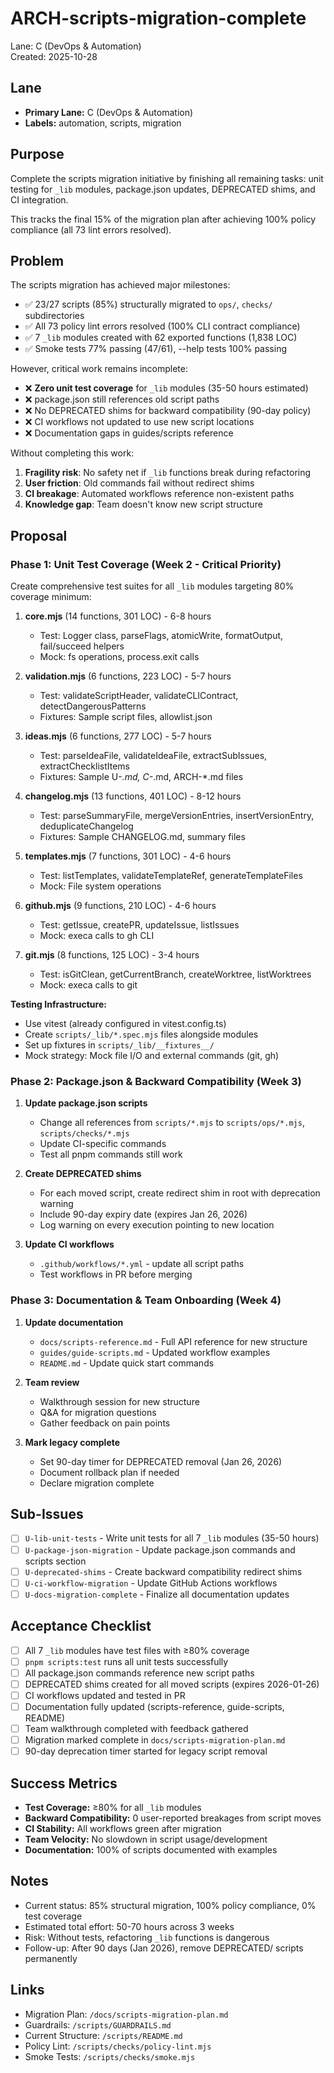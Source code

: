 # ARCH-scripts-migration-complete

Lane: C (DevOps & Automation)  
Created: 2025-10-28

## Lane

- **Primary Lane:** C (DevOps & Automation)
- **Labels:** automation, scripts, migration

## Purpose

Complete the scripts migration initiative by finishing all remaining tasks: unit testing for `_lib` modules, package.json updates, DEPRECATED shims, and CI integration.

This tracks the final 15% of the migration plan after achieving 100% policy compliance (all 73 lint errors resolved).

## Problem

The scripts migration has achieved major milestones:

- ✅ 23/27 scripts (85%) structurally migrated to `ops/`, `checks/` subdirectories
- ✅ All 73 policy lint errors resolved (100% CLI contract compliance)
- ✅ 7 `_lib` modules created with 62 exported functions (1,838 LOC)
- ✅ Smoke tests 77% passing (47/61), --help tests 100% passing

However, critical work remains incomplete:

- ❌ **Zero unit test coverage** for `_lib` modules (35-50 hours estimated)
- ❌ package.json still references old script paths
- ❌ No DEPRECATED shims for backward compatibility (90-day policy)
- ❌ CI workflows not updated to use new script locations
- ❌ Documentation gaps in guides/scripts reference

Without completing this work:

1. **Fragility risk**: No safety net if `_lib` functions break during refactoring
2. **User friction**: Old commands fail without redirect shims
3. **CI breakage**: Automated workflows reference non-existent paths
4. **Knowledge gap**: Team doesn't know new script structure

## Proposal

### Phase 1: Unit Test Coverage (Week 2 - Critical Priority)

Create comprehensive test suites for all `_lib` modules targeting 80% coverage minimum:

1. **core.mjs** (14 functions, 301 LOC) - 6-8 hours
   - Test: Logger class, parseFlags, atomicWrite, formatOutput, fail/succeed helpers
   - Mock: fs operations, process.exit calls
2. **validation.mjs** (6 functions, 223 LOC) - 5-7 hours
   - Test: validateScriptHeader, validateCLIContract, detectDangerousPatterns
   - Fixtures: Sample script files, allowlist.json

3. **ideas.mjs** (6 functions, 277 LOC) - 5-7 hours
   - Test: parseIdeaFile, validateIdeaFile, extractSubIssues, extractChecklistItems
   - Fixtures: Sample U-_.md, C-_.md, ARCH-\*.md files

4. **changelog.mjs** (13 functions, 401 LOC) - 8-12 hours
   - Test: parseSummaryFile, mergeVersionEntries, insertVersionEntry, deduplicateChangelog
   - Fixtures: Sample CHANGELOG.md, summary files

5. **templates.mjs** (7 functions, 301 LOC) - 4-6 hours
   - Test: listTemplates, validateTemplateRef, generateTemplateFiles
   - Mock: File system operations

6. **github.mjs** (9 functions, 210 LOC) - 4-6 hours
   - Test: getIssue, createPR, updateIssue, listIssues
   - Mock: execa calls to gh CLI

7. **git.mjs** (8 functions, 125 LOC) - 3-4 hours
   - Test: isGitClean, getCurrentBranch, createWorktree, listWorktrees
   - Mock: execa calls to git

**Testing Infrastructure:**

- Use vitest (already configured in vitest.config.ts)
- Create `scripts/_lib/*.spec.mjs` files alongside modules
- Set up fixtures in `scripts/_lib/__fixtures__/`
- Mock strategy: Mock file I/O and external commands (git, gh)

### Phase 2: Package.json & Backward Compatibility (Week 3)

1. **Update package.json scripts**
   - Change all references from `scripts/*.mjs` to `scripts/ops/*.mjs`, `scripts/checks/*.mjs`
   - Update CI-specific commands
   - Test all pnpm commands still work

2. **Create DEPRECATED shims**
   - For each moved script, create redirect shim in root with deprecation warning
   - Include 90-day expiry date (expires Jan 26, 2026)
   - Log warning on every execution pointing to new location

3. **Update CI workflows**
   - `.github/workflows/*.yml` - update all script paths
   - Test workflows in PR before merging

### Phase 3: Documentation & Team Onboarding (Week 4)

1. **Update documentation**
   - `docs/scripts-reference.md` - Full API reference for new structure
   - `guides/guide-scripts.md` - Updated workflow examples
   - `README.md` - Update quick start commands

2. **Team review**
   - Walkthrough session for new structure
   - Q&A for migration questions
   - Gather feedback on pain points

3. **Mark legacy complete**
   - Set 90-day timer for DEPRECATED removal (Jan 26, 2026)
   - Document rollback plan if needed
   - Declare migration complete

## Sub-Issues

- [ ] `U-lib-unit-tests` - Write unit tests for all 7 `_lib` modules (35-50 hours)
- [ ] `U-package-json-migration` - Update package.json commands and scripts section
- [ ] `U-deprecated-shims` - Create backward compatibility redirect shims
- [ ] `U-ci-workflow-migration` - Update GitHub Actions workflows
- [ ] `U-docs-migration-complete` - Finalize all documentation updates

## Acceptance Checklist

- [ ] All 7 `_lib` modules have test files with ≥80% coverage
- [ ] `pnpm scripts:test` runs all unit tests successfully
- [ ] All package.json commands reference new script paths
- [ ] DEPRECATED shims created for all moved scripts (expires 2026-01-26)
- [ ] CI workflows updated and tested in PR
- [ ] Documentation fully updated (scripts-reference, guide-scripts, README)
- [ ] Team walkthrough completed with feedback gathered
- [ ] Migration marked complete in `docs/scripts-migration-plan.md`
- [ ] 90-day deprecation timer started for legacy script removal

## Success Metrics

- **Test Coverage:** ≥80% for all `_lib` modules
- **Backward Compatibility:** 0 user-reported breakages from script moves
- **CI Stability:** All workflows green after migration
- **Team Velocity:** No slowdown in script usage/development
- **Documentation:** 100% of scripts documented with examples

## Notes

- Current status: 85% structural migration, 100% policy compliance, 0% test coverage
- Estimated total effort: 50-70 hours across 3 weeks
- Risk: Without tests, refactoring `_lib` functions is dangerous
- Follow-up: After 90 days (Jan 2026), remove DEPRECATED/ scripts permanently

## Links

- Migration Plan: `/docs/scripts-migration-plan.md`
- Guardrails: `/scripts/GUARDRAILS.md`
- Current Structure: `/scripts/README.md`
- Policy Lint: `/scripts/checks/policy-lint.mjs`
- Smoke Tests: `/scripts/checks/smoke.mjs`
